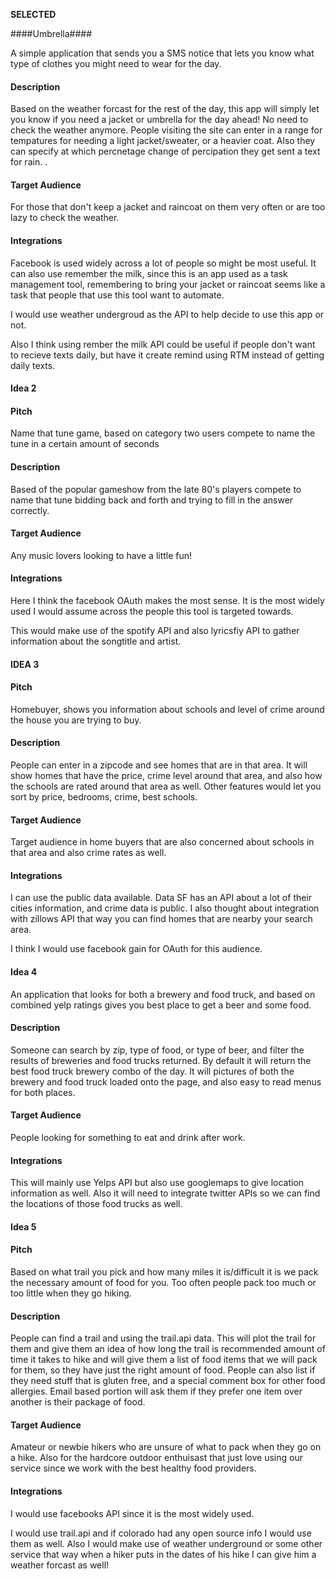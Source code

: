 ****SELECTED****


####Umbrella####

A simple application that sends you a SMS notice that lets you know
what type of clothes you might need to wear for the day.
#### Description
Based on the weather forcast for the rest of the day, this app will
simply let you know if you need a jacket or umbrella for the day ahead!
No need to check the weather anymore.  People visiting the site can
enter in a range for tempatures for needing a light jacket/sweater, or a
heavier coat.  Also they can specify at which percnetage change of 
percipation they get sent a text for rain.
.
#### Target Audience
For those that don't keep a jacket and raincoat on them very often or are too
lazy to check the weather.
#### Integrations

Facebook is used widely across a lot of people so might be most useful.
It can also use remember the milk, since this is an app used as a task
management tool, remembering to bring your jacket or raincoat seems like
a task that people that use this tool want to automate.

I would use weather undergroud as the API to help decide to 
use this app or not.

Also I think using rember the milk API could be useful if people don't want
to recieve texts daily, but have it create remind using RTM instead of getting
daily texts.




#### Idea 2
#### Pitch
Name that tune game, based on category two users compete to name the tune
in a certain amount of seconds

#### Description
Based of the popular gameshow from the late 80's players compete to name that
tune bidding back and forth and trying to fill in the answer correctly.

#### Target Audience
Any music lovers looking to have a little fun!

#### Integrations


Here I think the facebook OAuth makes the most sense.  It is the most
widely used I would assume across the people this tool is targeted towards.

This would make use of the spotify API and also lyricsfiy API to gather
information about the songtitle and artist.


#### IDEA 3

#### Pitch

Homebuyer, shows you information about schools and level of crime around
the house you are trying to buy.



#### Description
People can enter in a zipcode and see homes that are in that area. It will show
homes that have the price, crime level around that area, and also how
the schools are rated around that area as well. Other features would let you
sort by price, bedrooms, crime, best schools.  
#### Target Audience
Target audience in home buyers that are also concerned about schools in that 
area and also crime rates as well.
#### Integrations
I can use the public data available.  Data SF has an API about a lot of their
cities information, and crime data is public.  I also thought about integration
with zillows API that way you can find homes that are nearby your search area.

I think I would use facebook gain for OAuth for this audience. 


#### Idea 4
An application that looks for both a brewery and food truck, and based
on combined yelp ratings gives you best place to get a beer and some food.

#### Description
Someone can search by zip, type of food, or type of beer, and filter the
results of breweries and food trucks returned.  By default it will
return the best food truck brewery combo of the day.  It will pictures
of both the brewery and food truck loaded onto the page, and also easy
to read menus for both places. 

#### Target Audience
People looking for something to eat and drink after work.

#### Integrations
This will mainly use Yelps API but also use googlemaps to give location
information as well.  Also it will need to integrate twitter APIs so we
can find the locations of those food trucks as well.


#### Idea 5

#### Pitch
Based on what trail you pick and how many miles it is/difficult it is
we pack the necessary amount of food for you.  Too often people pack too
much or too little when they go hiking.

#### Description
People can find a trail and using the trail.api data.  This will
plot the trail for them and give them an idea of how long the trail is
recommended amount of time it takes to hike and will give them a list of food
items that we will pack for them, so they have just the right amount of food.
People can also list if they need stuff that is gluten free, and a special
comment box for other food allergies.  Email based portion will ask
them if they prefer one item over another is their package of food.

#### Target Audience
Amateur or newbie hikers who are unsure of what to pack when they go on a hike.
Also for the hardcore outdoor enthuisast that just love using our service
since we work with the best healthy food providers.

#### Integrations
I would use facebooks API since it is the most widely used.

I would use trail.api and if colorado had any open source info I would use
them as well.  Also I would make use of weather underground or some other
service that way when a hiker puts in the dates of his hike I can give
him a weather forcast as well!


